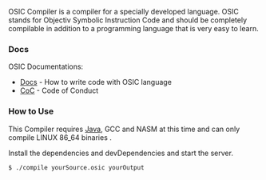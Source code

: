OSIC Compiler is a compiler for a specially developed language. OSIC stands for Objectiv Symbolic Instruction Code and should be completely compilable in addition to a programming language that is very easy to learn.

### Docs

OSIC Documentations:

* [Docs](documenation.md) - How to write code with OSIC language 
* [CoC](coc.md) - Code of Conduct

### How to Use

This Compiler requires [Java](https://oracle.com/), GCC and NASM at this time and can only compile LINUX 86_64 binaries .

Install the dependencies and devDependencies and start the server.

```sh
$ ./compile yourSource.osic yourOutput 
```

